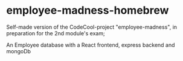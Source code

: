 # employee-madness-homebrew
Self-made version of the CodeCool-project "employee-madness", in preparation for the 2nd module's exam; 

An Employee database with a React frontend, express backend and mongoDb
